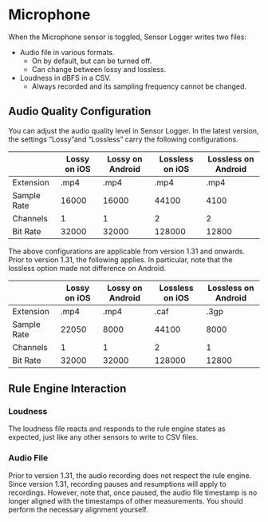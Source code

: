 # Microphone

When the Microphone sensor is toggled, Sensor Logger writes two files:

- Audio file in various formats.
    - On by default, but can be turned off.
    - Can change between lossy and lossless.
- Loudness in dBFS in a CSV.
    - Always recorded and its sampling frequency cannot be changed.

## Audio Quality Configuration

You can adjust the audio quality level in Sensor Logger. In the latest version, the settings “Lossy”and “Lossless” carry the following configurations. 

|  | Lossy on iOS | Lossy on Android | Lossless on iOS | Lossless on Android |
| --- | --- | --- | --- | --- |
| Extension | .mp4 | .mp4 | .mp4 | .mp4 |
| Sample Rate | 16000 | 16000 | 44100 | 4100 |
| Channels | 1 | 1 | 2 | 2 |
| Bit Rate | 32000 | 32000 | 128000 | 12800 |

The above configurations are applicable from version 1.31 and onwards. Prior to version 1.31, the following applies. In particular, note that the lossless option made not difference on Android. 

|  | Lossy on iOS | Lossy on Android | Lossless on iOS | Lossless on Android |
| --- | --- | --- | --- | --- |
| Extension | .mp4 | .mp4 | .caf | .3gp |
| Sample Rate | 22050 | 8000 | 44100 | 8000 |
| Channels | 1 | 1 | 2 | 1 |
| Bit Rate | 32000 | 32000 | 128000 | 12800 |

## Rule Engine Interaction

### Loudness

The loudness file reacts and responds to the rule engine states as expected, just like any other sensors to write to CSV files.

### Audio File

Prior to version 1.31, the audio recording does not respect the rule engine. Since version 1.31, recording pauses and resumptions will apply to recordings. However, note that, once paused, the audio file timestamp is no longer aligned with the timestamps of other measurements. You should perform the necessary alignment yourself.
